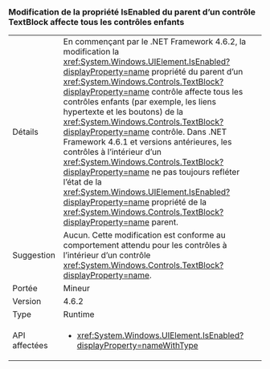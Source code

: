### <a name="changing-the-isenabled-property-of-the-parent-of-a-textblock-control-affects-any-child-controls"></a>Modification de la propriété IsEnabled du parent d’un contrôle TextBlock affecte tous les contrôles enfants

|   |   |
|---|---|
|Détails|En commençant par le .NET Framework 4.6.2, la modification la <xref:System.Windows.UIElement.IsEnabled?displayProperty=name> propriété du parent d’un <xref:System.Windows.Controls.TextBlock?displayProperty=name> contrôle affecte tous les contrôles enfants (par exemple, les liens hypertexte et les boutons) de la <xref:System.Windows.Controls.TextBlock?displayProperty=name> contrôle. Dans .NET Framework 4.6.1 et versions antérieures, les contrôles à l’intérieur d’un <xref:System.Windows.Controls.TextBlock?displayProperty=name> ne pas toujours refléter l’état de la <xref:System.Windows.UIElement.IsEnabled?displayProperty=name> propriété de la <xref:System.Windows.Controls.TextBlock?displayProperty=name> parent.|
|Suggestion|Aucun. Cette modification est conforme au comportement attendu pour les contrôles à l’intérieur d’un contrôle <xref:System.Windows.Controls.TextBlock?displayProperty=name>.|
|Portée|Mineur|
|Version|4.6.2|
|Type|Runtime|
|API affectées|<ul><li><xref:System.Windows.UIElement.IsEnabled?displayProperty=nameWithType></li></ul>|

